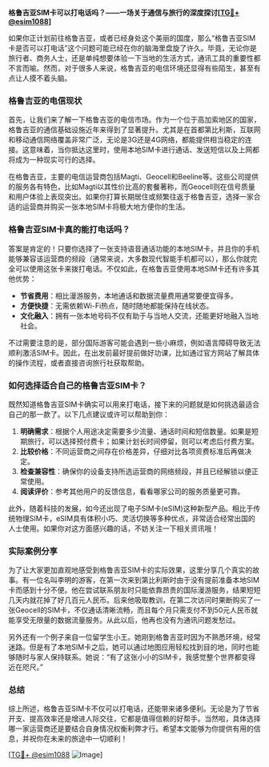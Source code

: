**格鲁吉亚SIM卡可以打电话吗？——一场关于通信与旅行的深度探讨[[TG💪+ @esim1088](https://t.me/s/esim1088)]**

如果你正计划前往格鲁吉亚，或者已经身处这个美丽的国度，那么“格鲁吉亚SIM卡是否可以打电话”这个问题可能已经在你的脑海里盘旋了许久。毕竟，无论你是旅行者、商务人士，还是单纯想要体验一下当地的生活方式，通讯工具的重要性都不言而喻。然而，对于很多人来说，格鲁吉亚的电信环境还显得有些陌生，甚至有点让人摸不着头脑。

### 格鲁吉亚的电信现状

首先，让我们来了解一下格鲁吉亚的电信市场。作为一个位于高加索地区的国家，格鲁吉亚的通信基础设施近年来得到了显著提升。尤其是在首都第比利斯，互联网和移动通信网络覆盖非常广泛，无论是3G还是4G网络，都能提供相当稳定的连接。这意味着，当你抵达这里时，使用本地SIM卡进行通话、发送短信以及上网都将成为一种现实可行的选择。

在格鲁吉亚，主要的电信运营商包括Magti、Geocell和Beeline等。这些公司提供的服务各有特色，比如Magti以其性价比高的套餐著称，而Geocell则在信号质量和用户体验上表现突出。如果你打算长期居住或频繁往返于格鲁吉亚，选择一家合适的运营商并购买一张本地SIM卡将极大地方便你的生活。

### 格鲁吉亚SIM卡真的能打电话吗？

答案是肯定的！只要你选择了一张支持语音通话功能的本地SIM卡，并且你的手机能够兼容该运营商的频段（通常来说，大多数现代智能手机都可以），那么你就完全可以使用这张卡来拨打电话。不仅如此，在格鲁吉亚使用本地SIM卡还有许多其他优势：

- **节省费用**：相比漫游服务，本地通话和数据流量费用通常要便宜得多。
- **方便快捷**：无需依赖Wi-Fi热点，随时随地都能保持在线状态。
- **文化融入**：拥有一张本地号码不仅有助于与当地人交流，还能更好地融入当地社会。

不过需要注意的是，部分国际游客可能会遇到一些小麻烦，例如语言障碍导致无法顺利激活SIM卡。因此，在出发前最好提前做好功课，比如通过官方网站了解具体的操作流程，或者直接咨询旅行社获取帮助。

### 如何选择适合自己的格鲁吉亚SIM卡？

既然知道格鲁吉亚SIM卡确实可以用来打电话，接下来的问题就是如何挑选最适合自己的那一款了。以下几点建议或许可以帮助到你：

1. **明确需求**：根据个人用途决定需要多少流量、通话时间和短信数量。如果是短期旅行，可以选择预付费卡；如果计划长时间停留，则可以考虑后付费方案。
2. **比较价格**：不同运营商之间存在价格差异，仔细对比各项资费标准后再做决定。
3. **检查兼容性**：确保你的设备支持所选运营商的网络频段，并且已经解锁以便正常使用。
4. **阅读评价**：参考其他用户的反馈信息，看看哪家公司的服务质量更可靠。

此外，随着科技的发展，如今还出现了电子SIM卡(eSIM)这种新型产品。相比于传统物理SIM卡，eSIM具有体积小巧、灵活切换等多种优点，非常适合经常出国的人士使用。如果你对这方面感兴趣的话，不妨关注一下相关资讯哦！

### 实际案例分享

为了让大家更加直观地感受到格鲁吉亚SIM卡的实际效果，这里分享几个真实的故事。有一位名叫李明的游客，在第一次来到第比利斯时由于没有提前准备本地SIM卡而感到十分不便。他在尝试联系朋友时只能依靠昂贵的国际漫游服务，结果短短几天内就花掉了好几百元人民币。后来他吸取教训，在第二次访问时果断购买了一张Geocell的SIM卡，不仅通话清晰流畅，而且每个月只需支付不到50元人民币就能享受无限量的数据流量服务。从此以后，他再也没有为通讯问题发愁过。

另外还有一个例子来自一位留学生小王。她刚到格鲁吉亚时因为不熟悉环境，经常迷路。但是有了本地SIM卡之后，她可以通过地图应用轻松找到目的地，同时也能够随时与家人保持联系。她说：“有了这张小小的SIM卡，我感觉整个世界都变得近在咫尺。”

### 总结

综上所述，格鲁吉亚SIM卡不仅可以打电话，还能带来诸多便利。无论是为了节省开支、提高效率还是增进人际交往，它都是值得信赖的好帮手。当然啦，具体选择哪一家运营商还是要结合自身情况权衡利弊才行。希望本文能够为你提供有用的信息，并祝你在未来的旅途中一切顺利！

[[TG💪+ @esim1088](https://t.me/s/esim1088) ![Image](https://i.postimg.cc/4NQfJmqS/Snipaste-2025-05-13-00-14-12.png)]